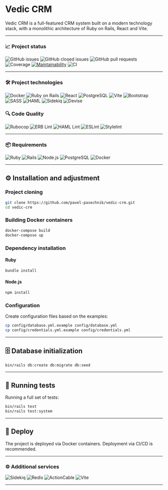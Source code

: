 # Vedic CRM

Vedic CRM is a full-featured CRM system built on a modern technology stack, with a monolithic architecture of Ruby on Rails, React and Vite.

---

### 📈 Project status

![GitHub issues](https://img.shields.io/github/issues/pavel-pasechnik/vedic-crm?style=for-the-badge&logo=github)
![GitHub closed issues](https://img.shields.io/github/issues-closed/pavel-pasechnik/vedic-crm?style=for-the-badge&logo=github)
![GitHub pull requests](https://img.shields.io/github/issues-pr/pavel-pasechnik/vedic-crm?style=for-the-badge&logo=github)
![Coverage](https://img.shields.io/coveralls/github/pavel-pasechnik/vedic-crm?style=for-the-badge&logo=coveralls)
[![Maintainability](https://api.codeclimate.com/v1/badges/YOUR_CODECLIMATE_BADGE_TOKEN/maintainability)](https://codeclimate.com/github/pavel-pasechnik/vedic-crm/maintainability)
![CI](https://img.shields.io/github/actions/workflow/status/pavel-pasechnik/vedic-crm/ci.yml?branch=main&style=for-the-badge&logo=github)

---

### 🛠️ Project technologies

![Docker](https://img.shields.io/badge/Docker-2496ED?style=for-the-badge&logo=docker&logoColor=white)
![Ruby on Rails](https://img.shields.io/badge/Rails-CC0000?style=for-the-badge&logo=ruby-on-rails&logoColor=white)
![React](https://img.shields.io/badge/React-20232A?style=for-the-badge&logo=react&logoColor=61DAFB)
![PostgreSQL](https://img.shields.io/badge/PostgreSQL-4169E1?style=for-the-badge&logo=postgresql&logoColor=white)
![Vite](https://img.shields.io/badge/Vite-646CFF?style=for-the-badge&logo=vite&logoColor=white)
![Bootstrap](https://img.shields.io/badge/Bootstrap-7952B3?style=for-the-badge&logo=bootstrap&logoColor=white)
![SASS](https://img.shields.io/badge/Sass-CC6699?style=for-the-badge&logo=sass&logoColor=white)
![HAML](https://img.shields.io/badge/HAML-29BEB0?style=for-the-badge&logo=haml&logoColor=white)
![Sidekiq](https://img.shields.io/badge/Sidekiq-CC0000?style=for-the-badge&logo=ruby&logoColor=white)
![Devise](https://img.shields.io/badge/Devise-800000?style=for-the-badge&logo=rubygems&logoColor=white)

### 🔍 Code Quality

![Rubocop](https://img.shields.io/badge/Rubocop-enabled-brightgreen?style=for-the-badge&logo=rubyonrails)
![ERB Lint](https://img.shields.io/badge/ERBLint-enabled-brightgreen?style=for-the-badge&logo=ruby)
![HAML Lint](https://img.shields.io/badge/HAMLLint-enabled-brightgreen?style=for-the-badge&logo=ruby)
![ESLint](https://img.shields.io/badge/ESLint-enabled-brightgreen?style=for-the-badge&logo=eslint)
![Stylelint](https://img.shields.io/badge/Stylelint-enabled-brightgreen?style=for-the-badge&logo=stylelint)

---

### 📦 Requirements

![Ruby](https://img.shields.io/badge/Ruby-3.3.x-red?style=for-the-badge&logo=ruby&logoColor=white)
![Rails](https://img.shields.io/badge/Rails-7.1.x-CC0000?style=for-the-badge&logo=ruby-on-rails&logoColor=white)
![Node.js](https://img.shields.io/badge/Node.js-20.x-339933?style=for-the-badge&logo=node.js&logoColor=white)
![PostgreSQL](https://img.shields.io/badge/PostgreSQL-15+-4169E1?style=for-the-badge&logo=postgresql&logoColor=white)
![Docker](https://img.shields.io/badge/Docker-required-2496ED?style=for-the-badge&logo=docker&logoColor=white)

---

## ⚙️ Installation and adjustment

### Project cloning

```bash
git clone https://github.com/pavel-pasechnik/vedic-crm.git
cd vedic-crm
```

### Building Docker containers

```bash
docker-compose build
docker-compose up
```

### Dependency installation

#### Ruby

```bash
bundle install
```

#### Node.js

```bash
npm install
```

### Configuration

Create configuration files based on the examples:

```bash
cp config/database.yml.example config/database.yml
cp config/credentials.yml.example config/credentials.yml
```

---

## 🗄 Database initialization

```bash
bin/rails db:create db:migrate db:seed
```

---

## 🧪 Running tests

Running a full set of tests:

```bash
bin/rails test
bin/rails test:system
```

---

## 🚀 Deploy

The project is deployed via Docker containers. Deployment via CI/CD is recommended.

---

### ⚙️ Additional services

![Sidekiq](https://img.shields.io/badge/Sidekiq-background--jobs-CC0000?style=for-the-badge&logo=ruby&logoColor=white)
![Redis](https://img.shields.io/badge/Redis-recommended-DC382D?style=for-the-badge&logo=redis&logoColor=white)
![ActionCable](https://img.shields.io/badge/ActionCable-websockets-800000?style=for-the-badge&logo=rubyonrails&logoColor=white)
![Vite](https://img.shields.io/badge/Vite-frontend-646CFF?style=for-the-badge&logo=vite&logoColor=white)

---
